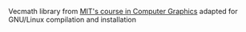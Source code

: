 Vecmath library from [MIT's course in Computer Graphics](http://ocw.mit.edu/courses/electrical-engineering-and-computer-science/6-837-computer-graphics-fall-2012) adapted for GNU/Linux compilation and installation
